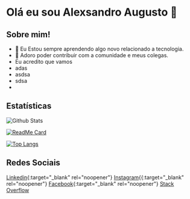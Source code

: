 # Olá eu sou Alexsandro Augusto  👋

## Sobre mim!

-  🚀 Eu Estou sempre aprendendo algo novo relacionado a tecnologia.
-  🌱 Adoro poder contribuir com a comunidade e meus colegas. 
-   Eu acredito que vamos 
- adas
- asdsa
- sdsa
- 

## Estatísticas

![Github Stats](https://github-readme-stats.vercel.app/api?username=alexaugusto23&show_icons=true&theme=vue)

[![ReadMe Card](https://github-readme-stats.vercel.app/api/pin/?username=alexaugusto23&repo=github-readme-stats)](https://github.com/alexaugusto23/github-readme-stats)

[![Top Langs](https://github-readme-stats.vercel.app/api/top-langs/?username=alexaugusto23&layout=compact)](https://github.com/alexaugusto23/github-readme-stats)

## Redes Sociais
[Linkedin](https://www.linkedin.com/in/alexsandroaugusto/){:target="_blank" rel="noopener"} 
[Instagram](https://www.instagram.com/alexsandroaugustoignacio/){{:target="_blank" rel="noopener"} 
[Facebook](https://www.facebook.com/alexsandroaugusto.ignacio){:target="_blank" rel="noopener"} 
[Stack Overflow]()


<!--
**alexaugusto23/alexaugusto23** is a ✨ _special_ ✨ repository because its `README.md` (this file) appears on your GitHub profile.

Here are some ideas to get you started:

- 🔭 I’m currently working on ...
...
- 👯 I’m looking to collaborate on ...
- 🤔 I’m looking for help with ...
- 💬 Ask me about ...
- 📫 How to reach me: ...
- 😄 Pronouns: ...
- ⚡ Fun fact: ...
-->

